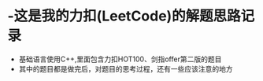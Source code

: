 # -这是我的力扣(LeetCode)的解题思路记录
+ 基础语言使用C++,里面包含力扣HOT100、剑指offer第二版的题目<br>
+ 其中的题目都是做完后，对题目的思考过程，还有一些应该注意的地方
